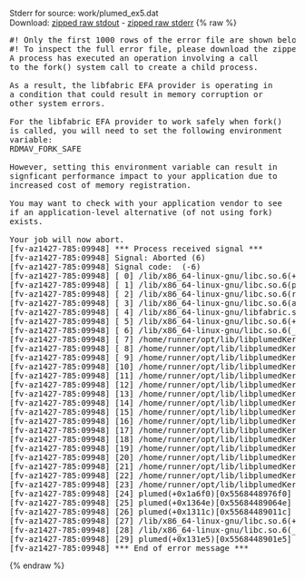 Stderr for source:  work/plumed_ex5.dat   
Download: [zipped raw stdout](plumed_ex5.dat.plumed.stdout.txt.zip) - [zipped raw stderr](plumed_ex5.dat.plumed.stderr.txt.zip) 
{% raw %}
<pre>
#! Only the first 1000 rows of the error file are shown below
#! To inspect the full error file, please download the zipped raw stderr file above
A process has executed an operation involving a call
to the fork() system call to create a child process.

As a result, the libfabric EFA provider is operating in
a condition that could result in memory corruption or
other system errors.

For the libfabric EFA provider to work safely when fork()
is called, you will need to set the following environment
variable:
RDMAV_FORK_SAFE

However, setting this environment variable can result in
signficant performance impact to your application due to
increased cost of memory registration.

You may want to check with your application vendor to see
if an application-level alternative (of not using fork)
exists.

Your job will now abort.
[fv-az1427-785:09948] *** Process received signal ***
[fv-az1427-785:09948] Signal: Aborted (6)
[fv-az1427-785:09948] Signal code:  (-6)
[fv-az1427-785:09948] [ 0] /lib/x86_64-linux-gnu/libc.so.6(+0x42520)[0x7efcef642520]
[fv-az1427-785:09948] [ 1] /lib/x86_64-linux-gnu/libc.so.6(pthread_kill+0x12c)[0x7efcef6969fc]
[fv-az1427-785:09948] [ 2] /lib/x86_64-linux-gnu/libc.so.6(raise+0x16)[0x7efcef642476]
[fv-az1427-785:09948] [ 3] /lib/x86_64-linux-gnu/libc.so.6(abort+0xd3)[0x7efcef6287f3]
[fv-az1427-785:09948] [ 4] /lib/x86_64-linux-gnu/libfabric.so.1(+0x76b4e)[0x7efcd831fb4e]
[fv-az1427-785:09948] [ 5] /lib/x86_64-linux-gnu/libc.so.6(+0xeaf48)[0x7efcef6eaf48]
[fv-az1427-785:09948] [ 6] /lib/x86_64-linux-gnu/libc.so.6(__libc_fork+0x71)[0x7efcef6ea711]
[fv-az1427-785:09948] [ 7] /home/runner/opt/lib/libplumedKernel.so(_ZN4PLMD10SubprocessC2ERKNSt7__cxx1112basic_stringIcSt11char_traitsIcESaIcEEE+0xbc)[0x7efcf09a4f5c]
[fv-az1427-785:09948] [ 8] /home/runner/opt/lib/libplumedKernel.so(_ZN4PLMD14GenericMolInfo15interpretSymbolERKNSt7__cxx1112basic_stringIcSt11char_traitsIcESaIcEEERSt6vectorINS_10AtomNumberESaISA_EE+0x163c)[0x7efcf049d71c]
[fv-az1427-785:09948] [ 9] /home/runner/opt/lib/libplumedKernel.so(_ZN4PLMD15ActionAtomistic17interpretAtomListERSt6vectorINSt7__cxx1112basic_stringIcSt11char_traitsIcESaIcEEESaIS7_EERS1_INS_10AtomNumberESaISB_EE+0x547)[0x7efcf045adb7]
[fv-az1427-785:09948] [10] /home/runner/opt/lib/libplumedKernel.so(_ZN4PLMD15ActionAtomistic13parseAtomListERKNSt7__cxx1112basic_stringIcSt11char_traitsIcESaIcEEEiRSt6vectorINS_10AtomNumberESaISA_EE+0xf1)[0x7efcf045b561]
[fv-az1427-785:09948] [11] /home/runner/opt/lib/libplumedKernel.so(_ZN4PLMD7generic14WholeMoleculesC1ERKNS_13ActionOptionsE+0x23e)[0x7efcf060160e]
[fv-az1427-785:09948] [12] /home/runner/opt/lib/libplumedKernel.so(+0x802647)[0x7efcf0602647]
[fv-az1427-785:09948] [13] /home/runner/opt/lib/libplumedKernel.so(_ZN4PLMD14ActionRegister6createERKNS_13ActionOptionsE+0x5fc)[0x7efcf0460f6c]
[fv-az1427-785:09948] [14] /home/runner/opt/lib/libplumedKernel.so(_ZN4PLMD10PlumedMain14readInputWordsERKSt6vectorINSt7__cxx1112basic_stringIcSt11char_traitsIcESaIcEEESaIS7_EE+0x288)[0x7efcf04b6098]
[fv-az1427-785:09948] [15] /home/runner/opt/lib/libplumedKernel.so(_ZN4PLMD10PlumedMain13readInputFileERNS_5IFileE+0x54)[0x7efcf04b6534]
[fv-az1427-785:09948] [16] /home/runner/opt/lib/libplumedKernel.so(_ZN4PLMD10PlumedMain13readInputFileERKNSt7__cxx1112basic_stringIcSt11char_traitsIcESaIcEEE+0xa6)[0x7efcf04b8d06]
[fv-az1427-785:09948] [17] /home/runner/opt/lib/libplumedKernel.so(_ZN4PLMD10PlumedMain4initEv+0x13ba)[0x7efcf04ba29a]
[fv-az1427-785:09948] [18] /home/runner/opt/lib/libplumedKernel.so(_ZN4PLMD10PlumedMain3cmdERKNSt7__cxx1112basic_stringIcSt11char_traitsIcESaIcEEERKNS_11TypesafePtrE+0x2566)[0x7efcf04bcda6]
[fv-az1427-785:09948] [19] /home/runner/opt/lib/libplumedKernel.so(_ZN4PLMD7cltools6DriverIdE4mainEP8_IO_FILES4_RNS_12CommunicatorE+0x314e)[0x7efcf0245fae]
[fv-az1427-785:09948] [20] /home/runner/opt/lib/libplumedKernel.so(_ZN4PLMD10CLToolMain3runEiPPcP8_IO_FILES4_RNS_12CommunicatorE+0x7d3)[0x7efcf047b8a3]
[fv-az1427-785:09948] [21] /home/runner/opt/lib/libplumedKernel.so(_ZN4PLMD10CLToolMain3cmdERKNSt7__cxx1112basic_stringIcSt11char_traitsIcESaIcEEERKNS_11TypesafePtrE+0x67e)[0x7efcf047e4de]
[fv-az1427-785:09948] [22] /home/runner/opt/lib/libplumedKernel.so(_ZN4PLMD10PlumedMain3cmdERKNSt7__cxx1112basic_stringIcSt11char_traitsIcESaIcEEERKNS_11TypesafePtrE+0x208d)[0x7efcf04bc8cd]
[fv-az1427-785:09948] [23] /home/runner/opt/lib/libplumedKernel.so(+0x6c2e05)[0x7efcf04c2e05]
[fv-az1427-785:09948] [24] plumed(+0x1a6f0)[0x5568448976f0]
[fv-az1427-785:09948] [25] plumed(+0x1364e)[0x55684489064e]
[fv-az1427-785:09948] [26] plumed(+0x1311c)[0x55684489011c]
[fv-az1427-785:09948] [27] /lib/x86_64-linux-gnu/libc.so.6(+0x29d90)[0x7efcef629d90]
[fv-az1427-785:09948] [28] /lib/x86_64-linux-gnu/libc.so.6(__libc_start_main+0x80)[0x7efcef629e40]
[fv-az1427-785:09948] [29] plumed(+0x131e5)[0x5568448901e5]
[fv-az1427-785:09948] *** End of error message ***
</pre>
{% endraw %}
